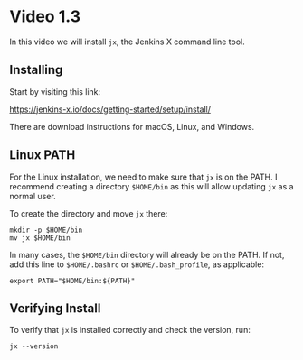 # Video 1.3

In this video we will install `jx`, the Jenkins X command line tool.

## Installing

Start by visiting this link:

https://jenkins-x.io/docs/getting-started/setup/install/

There are download instructions for macOS, Linux, and Windows.

## Linux PATH

For the Linux installation, we need to make sure that `jx` is on the PATH.
I recommend creating a directory `$HOME/bin` as this will allow updating
`jx` as a normal user.

To create the directory and move `jx` there:

```
mkdir -p $HOME/bin
mv jx $HOME/bin
```

In many cases, the `$HOME/bin` directory will already be on the PATH. If not,
add this line to `$HOME/.bashrc` or `$HOME/.bash_profile`, as applicable:

```
export PATH="$HOME/bin:${PATH}"
```

## Verifying Install

To verify that `jx` is installed correctly and check the version, run:

```
jx --version
```
